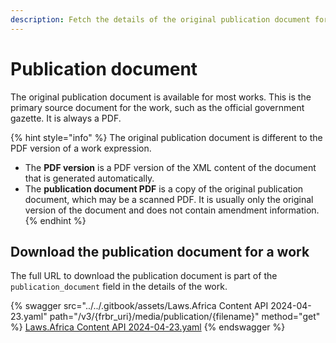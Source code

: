 ```yaml
---
description: Fetch the details of the original publication document for a work.
---
```


# Publication document

The original publication document is available for most works. This is the primary source document for the work, such as the official government gazette. It is always a PDF.

{% hint style="info" %}
The original publication document is different to the PDF version of a work expression.

* The **PDF version** is a PDF version of the XML content of the document that is generated automatically.
* The **publication document PDF** is a copy of the original publication document, which may be a scanned PDF. It is usually only the original version of the document and does not contain amendment information.
{% endhint %}

## Download the publication document for a work

The full URL to download the publication document is part of the `publication_document` field in the details of the work.

{% swagger src="../../.gitbook/assets/Laws.Africa Content API 2024-04-23.yaml" path="/v3/{frbr_uri}/media/publication/{filename}" method="get" %}
[Laws.Africa Content API 2024-04-23.yaml](<../../.gitbook/assets/Laws.Africa Content API 2024-04-23.yaml>)
{% endswagger %}
